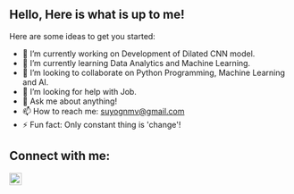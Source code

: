 ## Hello, Here is what is up to me!



Here are some ideas to get you started:

- 🔭 I’m currently working on Development of Dilated CNN model.
- 🌱 I’m currently learning Data Analytics and Machine Learning.
- 👯 I’m looking to collaborate on Python Programming, Machine Learning and AI.
- 🤔 I’m looking for help with Job.
- 💬 Ask me about anything!
- 📫 How to reach me: suyognmv@gmail.com
- ⚡ Fun fact: Only constant thing is 'change'!

## Connect with me:

[<img align="left" alt="codeSTACKr | LinkedIn" width="22px" src="https://cdn.jsdelivr.net/npm/simple-icons@v3/icons/linkedin.svg" />][Linkedin]

<br />

[Linkedin]:[linkedin.com/in/suyog15]
